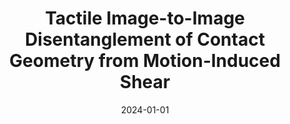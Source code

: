 ---
title: "Tactile Image-to-Image Disentanglement of Contact Geometry from Motion-Induced Shear"
collection: publications
category: manuscripts
permalink: /publication/2024-01-01-tactile-image
excerpt: 'This paper is about disentangling contact geometry from motion-induced shear in tactile images.'
date: 2024-01-01
venue: 'Conference on Robot Learning (CoRL)'
citation: 'Gupta AK, Aitchison L, Lepora NF. (2024). &quot;Tactile Image-to-Image Disentanglement of Contact Geometry from Motion-Induced Shear.&quot; <i>Conference on Robot Learning (CoRL)</i>.'
--- 
